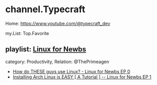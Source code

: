 # channel.Typecraft
Home: https://www.youtube.com/@typecraft_dev

my.List: Top.Favorite

## playlist: [Linux for Newbs](https://www.youtube.com/playlist?list=PLsz00TDipIffGKMW4hmzmwXTvARXyJMn8)
category: Productivity, Relation: @ThePrimeagen
- [How do THESE guys use Linux? - Linux for Newbs EP 0](https://youtu.be/cGxm4tvF5E8?list=PLsz00TDipIffGKMW4hmzmwXTvARXyJMn8)
- [Installing Arch Linux is EASY [ A Tutorial ] -- Linux for Newbs EP 1](https://youtu.be/8YE1LlTxfMQ)
